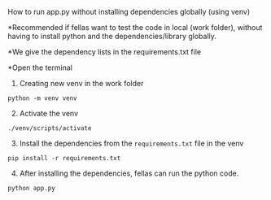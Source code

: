 How to run app.py without installing dependencies globally (using venv)

*Recommended if fellas want to test the code in local (work folder), without having to install python and the dependencies/library globally.

*We give the dependency lists in the requirements.txt file

*Open the terminal

1. Creating new venv in the work folder

```
python -m venv venv
```

2. Activate the venv

```
./venv/scripts/activate
```

3. Install the dependencies from the `requirements.txt` file in the venv

```
pip install -r requirements.txt
```

4. After installing the dependencies, fellas can run the python code.
```
python app.py
```
